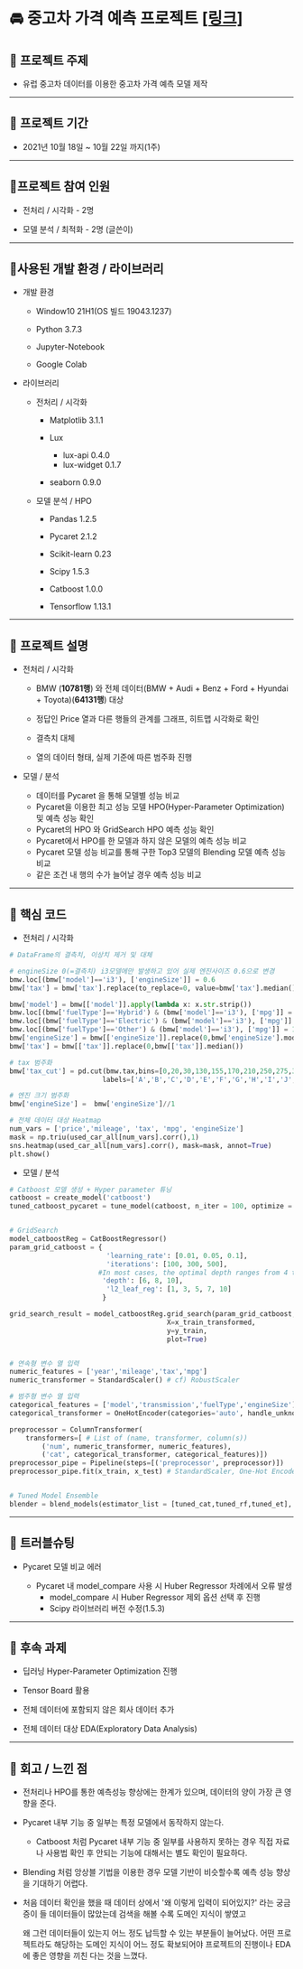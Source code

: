 # 🚘 중고차 가격 예측  프로젝트 [[링크]](https://github.com/highfreshness/portfolio/tree/master/%EC%9C%A0%EB%9F%BD%20%EC%A4%91%EA%B3%A0%EC%B0%A8%20%EA%B0%80%EA%B2%A9%EC%98%88%EC%B8%A1)



## 📌 프로젝트 주제

* 유럽 중고차 데이터를 이용한 중고차 가격 예측 모델 제작

---

## 📌 프로젝트 기간 

* 2021년 10월 18일 ~ 10월 22일 까지(1주)

---

## 📌프로젝트 참여 인원

* 전처리 / 시각화 -  2명

* 모델 분석 / 최적화 - 2명 (글쓴이)

---

## 📌사용된 개발 환경 / 라이브러리

* 개발 환경

  * Window10 21H1(OS 빌드 19043.1237)

  * Python 3.7.3

  * Jupyter-Notebook

  * Google Colab

    

* 라이브러리

  * 전처리 / 시각화

    * Matplotlib 3.1.1

    * Lux

      * lux-api 0.4.0
      * lux-widget 0.1.7

    * seaborn 0.9.0

      

  * 모델 분석 / HPO

    * Pandas 1.2.5

    * Pycaret 2.1.2

    * Scikit-learn 0.23

    * Scipy 1.5.3

    * Catboost 1.0.0

    * Tensorflow 1.13.1

      

---

## 📌 프로젝트 설명

* 전처리 / 시각화

  * BMW (**10781행**) 와 전체 데이터(BMW + Audi + Benz + Ford + Hyundai + Toyota)(**64131행**) 대상

  * 정답인 Price 열과 다른 행들의 관계를 그래프, 히트맵 시각화로 확인

  * 결측치 대체

  * 열의 데이터 형태, 실제 기준에 따른 범주화 진행

    

* 모델 / 분석

  * 데이터를 Pycaret 을 통해 모델별 성능 비교
  * Pycaret을 이용한 최고 성능 모델 HPO(Hyper-Parameter Optimization) 및 예측 성능 확인
  * Pycaret의 HPO 와 GridSearch HPO 예측 성능 확인
  * Pycaret에서 HPO를 한 모델과 하지 않은 모델의 예측 성능 비교
  * Pycaret 모델 성능 비교를 통해 구한 Top3 모델의 Blending 모델 예측 성능 비교
  * 같은 조건 내 행의 수가 늘어날 경우 예측 성능 비교

---

## 📌 핵심 코드

* 전처리 / 시각화

```python
# DataFrame의 결측치, 이상치 제거 및 대체

# engineSize 0(=결측치) i3모델에만 발생하고 있어 실제 엔진사이즈 0.6으로 변경
bmw.loc[(bmw['model']=='i3'), ['engineSize']] = 0.6 
bmw['tax'] = bmw['tax'].replace(to_replace=0, value=bmw['tax'].median())

bmw['model'] = bmw[['model']].apply(lambda x: x.str.strip())
bmw.loc[(bmw['fuelType']=='Hybrid') & (bmw['model']=='i3'), ['mpg']] = 111
bmw.loc[(bmw['fuelType']=='Electric') & (bmw['model']=='i3'), ['mpg']] = 118
bmw.loc[(bmw['fuelType']=='Other') & (bmw['model']=='i3'), ['mpg']] = 118
bmw['engineSize'] = bmw[['engineSize']].replace(0,bmw['engineSize'].mode()[0])
bmw['tax'] = bmw[['tax']].replace(0,bmw[['tax']].median())

# tax 범주화
bmw['tax_cut'] = pd.cut(bmw.tax,bins=[0,20,30,130,155,170,210,250,275,315,340,600],
                       labels=['A','B','C','D','E','F','G','H','I','J','K'])

# 엔진 크기 범주화
bmw['engineSize'] =  bmw['engineSize']//1

# 전체 데이터 대상 Heatmap
num_vars = ['price','mileage', 'tax', 'mpg', 'engineSize']
mask = np.triu(used_car_all[num_vars].corr(),1)
sns.heatmap(used_car_all[num_vars].corr(), mask=mask, annot=True)
plt.show()
```



* 모델 / 분석

```python
# Catboost 모델 생성 + Hyper parameter 튜닝
catboost = create_model('catboost')
tuned_catboost_pycaret = tune_model(catboost, n_iter = 100, optimize = 'RMSE')


# GridSearch 
model_catboostReg = CatBoostRegressor()
param_grid_catboost = {
                        'learning_rate': [0.01, 0.05, 0.1],
                        'iterations': [100, 300, 500],
					  #In most cases, the optimal depth ranges from 4 to 10. Values in the range from 6 to 10 are recommended.
    				   'depth': [6, 8, 10], 
                        'l2_leaf_reg': [1, 3, 5, 7, 10]
                       }

grid_search_result = model_catboostReg.grid_search(param_grid_catboost, 
                                       X=x_train_transformed, 
                                       y=y_train, 
                                       plot=True)


# 연속형 변수 열 입력
numeric_features = ['year','mileage','tax','mpg']
numeric_transformer = StandardScaler() # cf) RobustScaler

# 범주형 변수 열 입력
categorical_features = ['model','transmission','fuelType','engineSize']
categorical_transformer = OneHotEncoder(categories='auto', handle_unknown='ignore') # 범주형 데이터가 x_train, x_test에 고르게 들어가지 않는 경우를 pass 하기 위해 handel_unknown param ='ignore' 로 설정

preprocessor = ColumnTransformer(
    transformers=[ # List of (name, transformer, column(s))
        ('num', numeric_transformer, numeric_features),
        ('cat', categorical_transformer, categorical_features)])
preprocessor_pipe = Pipeline(steps=[('preprocessor', preprocessor)])
preprocessor_pipe.fit(x_train, x_test) # StandardScaler, One-Hot Encoder 적용


# Tuned Model Ensemble
blender = blend_models(estimator_list = [tuned_cat,tuned_rf,tuned_et], optimize = 'RMSE')
```



---

## 📌 트러블슈팅

* Pycaret 모델 비교 에러

  * Pycaret 내 model_compare  사용 시 Huber Regressor 차례에서 오류 발생
    * model_compare 시 Huber Regressor 제외 옵션 선택 후 진행
    * Scipy 라이브러리 버전 수정(1.5.3)

---

## 📌 후속 과제

* 딥러닝 Hyper-Parameter Optimization 진행

* Tensor Board 활용

* 전체 데이터에 포함되지 않은 회사 데이터 추가

* 전체 데이터 대상 EDA(Exploratory Data Analysis)

  

---

## 📌 회고 / 느낀 점

* 전처리나 HPO를 통한 예측성능 향상에는 한계가 있으며, 데이터의 양이 가장 큰 영향을 준다.

* Pycaret 내부 기능 중 일부는 특정 모델에서 동작하지 않는다.
  * Catboost 처럼 Pycaret 내부 기능 중 일부를 사용하지 못하는 경우 직접 자료나 사용법 확인 후 안되는 기능에 대해서는 별도 확인이 필요하다.
  
* Blending 처럼 앙상블 기법을 이용한 경우 모델 기반이 비슷할수록 예측 성능 향상을 기대하기 어렵다.

* 처음 데이터 확인을 했을 때 데이터 상에서 '왜 이렇게 입력이 되어있지?' 라는 궁금증이 들 데이터들이 많았는데 검색을 해볼 수록 도메인 지식이 쌓였고

  왜 그런 데이터들이 있는지 어느 정도 납득할 수 있는 부분들이 늘어났다. 어떤 프로젝트라도 해당하는 도메인 지식이 어느 정도 확보되어야 프로젝트의 진행이나 EDA에 좋은 영향을 끼친 다는 것을 느꼈다.

